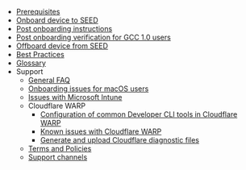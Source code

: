 * [Prerequisites](prerequisites-for-onboarding)
* [Onboard device to SEED](onboard-device-to-seed)
* [Post onboarding instructions](post-onboarding-instructions)
* [Post onboarding verification for GCC 1.0 users](seed-post-onboarding-verification-for-gcc-1.0)
* [Offboard device from SEED](offboard-device-from-seed)
* [Best Practices](best-practices)
* [Glossary](term-definitions)
* Support
  * [General FAQ](faqs/seed-faq-general)
  * [Onboarding issues for macOS users](faqs/common-issues-while-onboarding-using-macos)
  * [Issues with Microsoft Intune](faqs/common-issues-while-enrolling-with-microsoft-endpoint-manager)
  * Cloudflare WARP
    * [Configuration of common Developer CLI tools in Cloudflare WARP](faqs/configuration-of-common-developer-cli-tools-with-cloudflare-warp)  
    * [Known issues with Cloudflare WARP](faqs/cloudflare-warp-known-issues)
    * [Generate and upload Cloudflare diagnostic files](how-to-generate-and-upload-diagnostic-files-to-incident-support-request)
  * [Terms and Policies](terms-and-policies)
  * [Support channels](support-channels)
    
